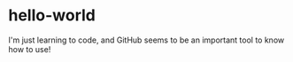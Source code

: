 # hello-world

I'm just learning to code, and GitHub seems to be an important tool to know how to use!
